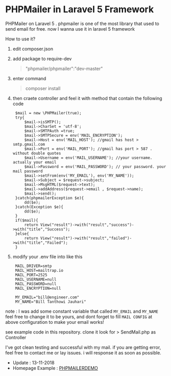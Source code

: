 # PHPMailer in Laravel 5 Framework


PHPMailer on Laravel 5 . phpmailer is one of the most library that used to send email for free. now I wanna use it in laravel 5 framework

How to use it?

1. edit composer.json

2. add package to require-dev

	  > "phpmailer/phpmailer":"dev-master"
    
3. enter command

      > composer install
      
4. then craete controller and feel it with method that contain the following code

			
    	$mail = new \PHPMailer(true);
    	try{
    		$mail->isSMTP();
    		$mail->CharSet = 'utf-8';
    		$mail->SMTPAuth =true;
			$mail->SMTPSecure = env('MAIL_ENCRYPTION');
    		$mail->Host = env('MAIL_HOST'); //gmail has host > smtp.gmail.com
    		$mail->Port = env('MAIL_PORT'); //gmail has port > 587 . without double quotes
    		$mail->Username = env('MAIL_USERNAME'); //your username. actually your email
    		$mail->Password = env('MAIL_PASSWORD'); // your password. your mail password
    		$mail->setFrom(env('MY_EMAIL'), env('MY_NAME')); 
    		$mail->Subject = $request->subject;
    		$mail->MsgHTML($request->text);
    		$mail->addAddress($request->email , $request->name); 
    		$mail->send();
    	}catch(phpmailerException $e){
    		dd($e);
    	}catch(Exception $e){
    		dd($e);
    	}
    	if($mail){
    		return View("result")->with("result","success")->with("title","Success");
    	}else{
    		return View("result")->with("result","failed")->with("title","Failed");
    	}
    
5. modify your .env file into like this

		MAIL_DRIVER=smtp
		MAIL_HOST=mailtrap.io
		MAIL_PORT=2525
		MAIL_USERNAME=null
		MAIL_PASSWORD=null
		MAIL_ENCRYPTION=null

		MY_EMAIL="bill@engineer.com"
		MY_NAME="Bill Tanthowi Jauhari"

note : I was add some constant variable that called `MY_EMAIL` and `MY_NAME` feel free to change it to be yours, and dont forget to fill `MAIL CONFIG` at above configuration to make your email works!


see example code in this repository. clone it look for > SendMail.php as Controller 
 
 
 I've got clean testing and successful with my mail.
 if you are getting error, feel free to contact me or lay issues. i will response it as soon as possible.
 
- Update  : 13-11-2018
- Homepage Example : [PHPMAILERDEMO](https://phpmailer.herokuapp.com/ "PHPMAILERDEMO")
